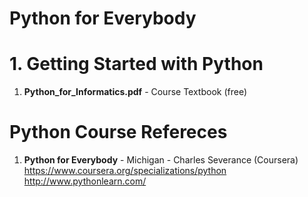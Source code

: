 #   Python for Everybody	

#  1. Getting Started with Python
1.  **Python_for_Informatics.pdf** - Course Textbook (free)

#  Python Course Refereces
1.  **Python for Everybody** - Michigan - Charles Severance (Coursera)   
https://www.coursera.org/specializations/python  
http://www.pythonlearn.com/